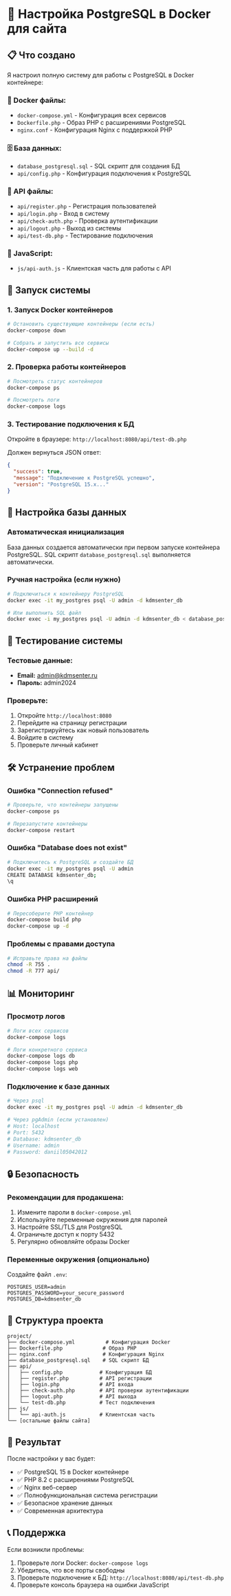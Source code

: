 # 🐘 Настройка PostgreSQL в Docker для сайта

## 📋 Что создано

Я настроил полную систему для работы с PostgreSQL в Docker контейнере:

### 🐳 Docker файлы:
- `docker-compose.yml` - Конфигурация всех сервисов
- `Dockerfile.php` - Образ PHP с расширениями PostgreSQL
- `nginx.conf` - Конфигурация Nginx с поддержкой PHP

### 🗄️ База данных:
- `database_postgresql.sql` - SQL скрипт для создания БД
- `api/config.php` - Конфигурация подключения к PostgreSQL

### 🔌 API файлы:
- `api/register.php` - Регистрация пользователей
- `api/login.php` - Вход в систему
- `api/check-auth.php` - Проверка аутентификации
- `api/logout.php` - Выход из системы
- `api/test-db.php` - Тестирование подключения

### 🎯 JavaScript:
- `js/api-auth.js` - Клиентская часть для работы с API

## 🚀 Запуск системы

### 1. Запуск Docker контейнеров

```bash
# Остановить существующие контейнеры (если есть)
docker-compose down

# Собрать и запустить все сервисы
docker-compose up --build -d
```

### 2. Проверка работы контейнеров

```bash
# Посмотреть статус контейнеров
docker-compose ps

# Посмотреть логи
docker-compose logs
```

### 3. Тестирование подключения к БД

Откройте в браузере: `http://localhost:8080/api/test-db.php`

Должен вернуться JSON ответ:
```json
{
  "success": true,
  "message": "Подключение к PostgreSQL успешно",
  "version": "PostgreSQL 15.x..."
}
```

## 🔧 Настройка базы данных

### Автоматическая инициализация

База данных создается автоматически при первом запуске контейнера PostgreSQL. SQL скрипт `database_postgresql.sql` выполняется автоматически.

### Ручная настройка (если нужно)

```bash
# Подключиться к контейнеру PostgreSQL
docker exec -it my_postgres psql -U admin -d kdmsenter_db

# Или выполнить SQL файл
docker exec -i my_postgres psql -U admin -d kdmsenter_db < database_postgresql.sql
```

## 🧪 Тестирование системы

### Тестовые данные:
- **Email:** admin@kdmsenter.ru
- **Пароль:** admin2024

### Проверьте:
1. Откройте `http://localhost:8080`
2. Перейдите на страницу регистрации
3. Зарегистрируйтесь как новый пользователь
4. Войдите в систему
5. Проверьте личный кабинет

## 🛠️ Устранение проблем

### Ошибка "Connection refused"
```bash
# Проверьте, что контейнеры запущены
docker-compose ps

# Перезапустите контейнеры
docker-compose restart
```

### Ошибка "Database does not exist"
```bash
# Подключитесь к PostgreSQL и создайте БД
docker exec -it my_postgres psql -U admin
CREATE DATABASE kdmsenter_db;
\q
```

### Ошибка PHP расширений
```bash
# Пересоберите PHP контейнер
docker-compose build php
docker-compose up -d
```

### Проблемы с правами доступа
```bash
# Исправьте права на файлы
chmod -R 755 .
chmod -R 777 api/
```

## 📊 Мониторинг

### Просмотр логов
```bash
# Логи всех сервисов
docker-compose logs

# Логи конкретного сервиса
docker-compose logs db
docker-compose logs php
docker-compose logs web
```

### Подключение к базе данных
```bash
# Через psql
docker exec -it my_postgres psql -U admin -d kdmsenter_db

# Через pgAdmin (если установлен)
# Host: localhost
# Port: 5432
# Database: kdmsenter_db
# Username: admin
# Password: daniil05042012
```

## 🔒 Безопасность

### Рекомендации для продакшена:
1. Измените пароли в `docker-compose.yml`
2. Используйте переменные окружения для паролей
3. Настройте SSL/TLS для PostgreSQL
4. Ограничьте доступ к порту 5432
5. Регулярно обновляйте образы Docker

### Переменные окружения (опционально)
Создайте файл `.env`:
```env
POSTGRES_USER=admin
POSTGRES_PASSWORD=your_secure_password
POSTGRES_DB=kdmsenter_db
```

## 📁 Структура проекта

```
project/
├── docker-compose.yml          # Конфигурация Docker
├── Dockerfile.php             # Образ PHP
├── nginx.conf                 # Конфигурация Nginx
├── database_postgresql.sql    # SQL скрипт БД
├── api/
│   ├── config.php            # Конфигурация БД
│   ├── register.php          # API регистрации
│   ├── login.php             # API входа
│   ├── check-auth.php        # API проверки аутентификации
│   ├── logout.php            # API выхода
│   └── test-db.php           # Тест подключения
├── js/
│   └── api-auth.js           # Клиентская часть
└── [остальные файлы сайта]
```

## 🎯 Результат

После настройки у вас будет:
- ✅ PostgreSQL 15 в Docker контейнере
- ✅ PHP 8.2 с расширениями PostgreSQL
- ✅ Nginx веб-сервер
- ✅ Полнофункциональная система регистрации
- ✅ Безопасное хранение данных
- ✅ Современная архитектура

## 📞 Поддержка

Если возникли проблемы:
1. Проверьте логи Docker: `docker-compose logs`
2. Убедитесь, что все порты свободны
3. Проверьте подключение к БД: `http://localhost:8080/api/test-db.php`
4. Проверьте консоль браузера на ошибки JavaScript




